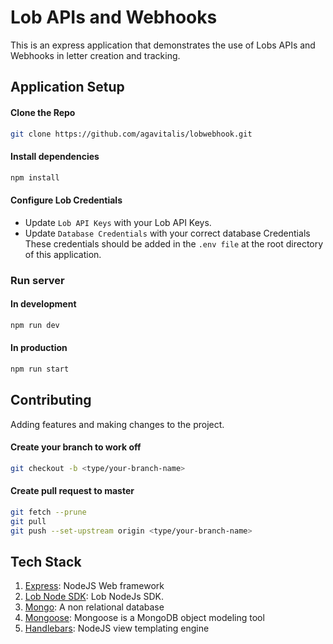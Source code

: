 # Lob APIs and Webhooks

This is an express application that demonstrates the use of Lobs APIs and Webhooks in letter creation and tracking.

## Application Setup

#### Clone the Repo

```bash
git clone https://github.com/agavitalis/lobwebhook.git
```

#### Install dependencies

```bash
npm install
```

#### Configure Lob Credentials

- Update `Lob API Keys` with your Lob API Keys.
- Update  `Database Credentials` with your correct database Credentials
These credentials should be added in the `.env file` at the root directory of this application.

### Run server

#### In development

```bash
npm run dev
```

#### In production

```bash
npm run start
```

## Contributing
Adding features and making changes to the project.

#### Create your branch to work off

```bash
git checkout -b <type/your-branch-name>
```

#### Create pull request to master

```bash
git fetch --prune
git pull
git push --set-upstream origin <type/your-branch-name>
```

## Tech Stack

1. [Express](https://expressjs.com/): NodeJS Web framework
2. [Lob Node SDK](https://www.npmjs.com/package/lob): Lob NodeJs SDK.
3. [Mongo](https://www.mongodb.com/): A non relational database
4. [Mongoose](https://www.npmjs.com/package/mongoose): Mongoose is a MongoDB object modeling tool
6. [Handlebars](https://www.npmjs.com/package/hbs): NodeJS view templating engine
